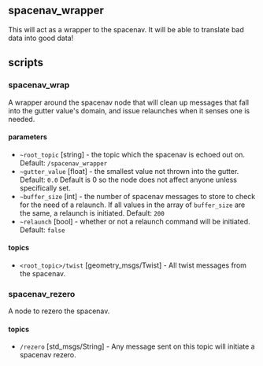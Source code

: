 spacenav\_wrapper
-----------------

This will act as a wrapper to the spacenav. It will be able to translate
bad data into good data!


## scripts

### spacenav_wrap

A wrapper around the spacenav node that will clean up messages that fall
into the gutter value's domain, and issue relaunches when it senses one
is needed.

#### parameters

* `~root_topic` [string] - the topic which the spacenav is echoed out
  on. Default: `/spacenav_wrapper`
* `~gutter_value` [float] - the smallest value not thrown into the
  gutter. Default: `0.0` Default is 0 so the node does not affect anyone
  unless specifically set.
* `~buffer_size` [int] - the number of spacenav messages to store to
  check for the need of a relaunch. If all values in the array of
  `buffer_size` are the same, a relaunch is initiated. Default: `200`
* `~relaunch` [bool] - whether or not a relaunch command will be
  initiated. Default: `false`

#### topics

* `<root_topic>/twist` [geometry\_msgs/Twist] - All twist messages from
  the spacenav.


### spacenav_rezero

A node to rezero the spacenav.

#### topics

* `/rezero` [std\_msgs/String] - Any message sent on this topic will
  initiate a spacenav rezero.
